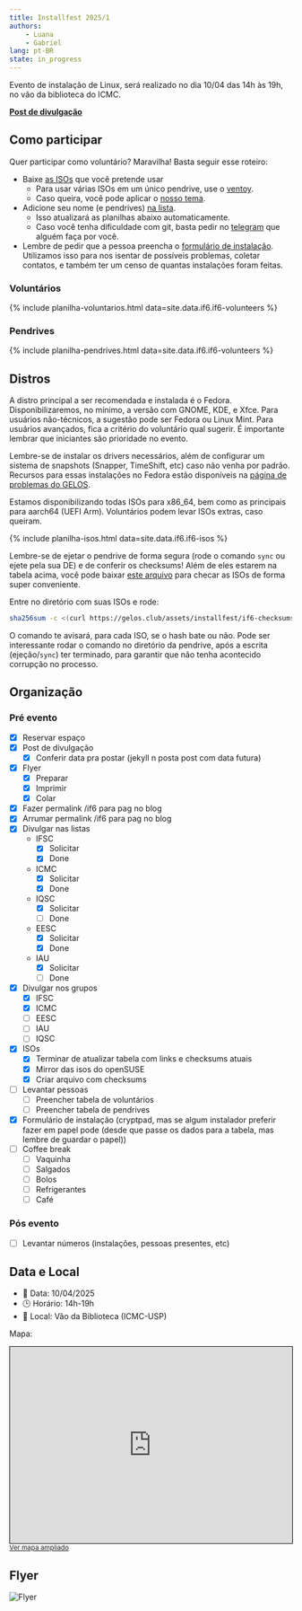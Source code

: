 ```yaml
---
title: Installfest 2025/1
authors:
    - Luana
    - Gabriel
lang: pt-BR
state: in_progress
---
```


Evento de instalação de Linux, será realizado no dia 10/04 das 14h às 19h, no vão da
biblioteca do ICMC.

[**Post de divulgação**](/2025/03/25/installfest-2025-1.html)

## Como participar

Quer participar como voluntário? Maravilha! Basta seguir esse roteiro:

- Baixe [as ISOs](#distros) que você pretende usar
    - Para usar várias ISOs em um único pendrive, use o [ventoy](https://ventoy.net).
    - Caso queira, você pode aplicar o [nosso tema](https://github.com/gelos-icmc/tema-ventoy).
- Adicione seu nome (e pendrives) [na lista](https://github.com/gelos-icmc/monorepo/blob/main/src/site/_data/if6/if6-volunteers.yml).
    - Isso atualizará as planilhas abaixo automaticamente.
    - Caso você tenha dificuldade com git, basta pedir no [telegram](https://t.me/gelos_geral) que alguém faça por você.
- Lembre de pedir que a pessoa preencha o [formulário de instalação](https://cryptpad.fr/form/#/2/form/view/v1J3EUGmt-HAiwcnM1Z2uRVW9FwT9YQw8gw+4x19Oiw/). Utilizamos isso para nos isentar de possíveis problemas, coletar contatos, e também ter um censo de quantas instalações foram feitas.

### Voluntários

{% include planilha-voluntarios.html data=site.data.if6.if6-volunteers %}

### Pendrives

{% include planilha-pendrives.html data=site.data.if6.if6-volunteers %}


## Distros

A distro principal a ser recomendada e instalada é o Fedora.
Disponibilizaremos, no mínimo, a versão com GNOME, KDE, e Xfce. Para usuários
não-técnicos, a sugestão pode ser Fedora ou Linux Mint. Para usuários
avançados, fica a critério do voluntário qual sugerir. É importante lembrar
que iniciantes são prioridade no evento.

Lembre-se de instalar os drivers necessários, além de configurar um sistema 
de snapshots (Snapper, TimeShift, etc) caso não venha por padrão. Recursos para 
essas instalações no Fedora estão disponíveis na 
[página de problemas do GELOS](https://gelos.club/pobremas).

Estamos disponibilizando todas ISOs para x86_64, bem como as
principais para aarch64 (UEFI Arm). Voluntários podem levar ISOs extras,
caso queiram.

{% include planilha-isos.html data=site.data.if6.if6-isos %}

Lembre-se de ejetar o pendrive de forma 
segura (rode o comando `sync` ou ejete pela sua DE) e de conferir os checksums! 
Além de eles estarem na tabela acima, você pode
baixar [este arquivo](/assets/installfest/if6-checksums.sha256) para checar as ISOs de
forma super conveniente.

Entre no diretório com suas ISOs e rode:

```bash
sha256sum -c <(curl https://gelos.club/assets/installfest/if6-checksums.sha256)
```

O comando te avisará, para cada ISO, se o hash bate ou não. Pode
ser interessante rodar o comando no diretório da pendrive, após a escrita (ejeção/`sync`) ter terminado, para garantir que não tenha acontecido corrupção no processo.

## Organização

### Pré evento

- [x] Reservar espaço
- [x] Post de divulgação
    - [x] Conferir data pra postar (jekyll n posta post com data futura)
- [x] Flyer
    - [x] Preparar
    - [x] Imprimir
    - [x] Colar
- [x] Fazer permalink /if6 para pag no blog
- [x] Arrumar permalink /if6 para pag no blog
- [x] Divulgar nas listas
    - IFSC
      - [x] Solicitar
      - [x] Done
    - ICMC
      - [x] Solicitar
      - [x] Done
    - IQSC
      - [x] Solicitar
      - [ ] Done
    - EESC
      - [x] Solicitar
      - [x] Done
    - IAU
      - [x] Solicitar
      - [ ] Done
- [x] Divulgar nos grupos
    - [x] IFSC
    - [x] ICMC
    - [ ] EESC
    - [ ] IAU
    - [ ] IQSC
- [x] ISOs
    - [x] Terminar de atualizar tabela com links e checksums atuais
    - [x] Mirror das isos do openSUSE
    - [x] Criar arquivo com checksums
- [ ] Levantar pessoas
    - [ ] Preencher tabela de voluntários
    - [ ] Preencher tabela de pendrives
- [x] Formulário de instalação (cryptpad, mas se algum instalador preferir fazer em papel pode (desde que passe os dados para a tabela, mas lembre de guardar o papel))
- [ ] Coffee break
    - [ ] Vaquinha
    - [ ] Salgados
    - [ ] Bolos
    - [ ] Refrigerantes
    - [ ] Café

### Pós evento

- [ ] Levantar números (instalações, pessoas presentes, etc)

## Data e Local

- 📅 Data: 10/04/2025
- 🕒 Horário: 14h-19h
- 📍 Local: Vão da Biblioteca (ICMC-USP)

Mapa:

<iframe height="350" src="https://www.openstreetmap.org/export/embed.html?bbox=-47.89704591035843%2C-22.00876558246043%2C-47.89270609617233%2C-22.006569767724148&amp;layer=mapnik&amp;marker=-22.007668922727124%2C-47.89487600326538" style="border: 1px solid black; width: 100%"></iframe><br/><small><a href="https://www.openstreetmap.org/?mlat=-22.007669&amp;mlon=-47.894876#map=19/-22.007668/-47.894876&amp;layers=N">Ver mapa ampliado</a></small>

## Flyer

![Flyer](/assets/static/if6/GELOS-Installfest-2025-1a.png)
